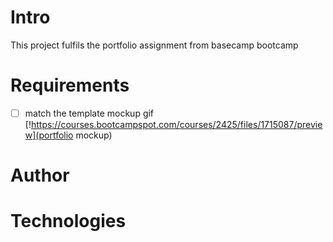 # Intro
This project fulfils the portfolio assignment from basecamp bootcamp

# Requirements
- [ ] match the template mockup gif
[!https://courses.bootcampspot.com/courses/2425/files/1715087/preview](portfolio mockup)
# Author 

# Technologies